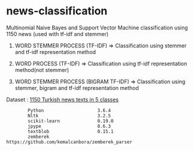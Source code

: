 # news-classification
Multinomial Naive Bayes and Support Vector Machine classification using 1150 news (used with tf-idf and stemmer)

1) WORD STEMMER PROCESS (TF-IDF) => Classification using stemmer and tf-idf representation method

2) WORD PROCESS (TF-IDF) => Classification using tf-idf representation method(not stemmer)

3) WORD STEMMER PROCESS (BIGRAM TF-IDF) => Classification using stemmer, bigram and tf-idf representation method


Dataset : [1150 Turkish news texts in 5 classes](http://www.kemik.yildiz.edu.tr/?id=28)


            Python                    3.6.4
            Nltk                      3.2.5
            scikit-learn              0.19.0
            jpype                     0.6.3
            textblob                  0.15.1
            zemberek                  https://github.com/kemalcanbora/zemberek_parser
